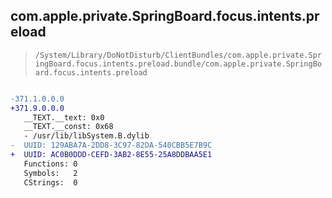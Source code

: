 ## com.apple.private.SpringBoard.focus.intents.preload

> `/System/Library/DoNotDisturb/ClientBundles/com.apple.private.SpringBoard.focus.intents.preload.bundle/com.apple.private.SpringBoard.focus.intents.preload`

```diff

-371.1.0.0.0
+371.9.0.0.0
   __TEXT.__text: 0x0
   __TEXT.__const: 0x68
   - /usr/lib/libSystem.B.dylib
-  UUID: 129ABA7A-2DD8-3C97-82DA-540CBB5E7B9C
+  UUID: AC0B0DDD-CEFD-3AB2-8E55-25A8DDBAA5E1
   Functions: 0
   Symbols:   2
   CStrings:  0

```
